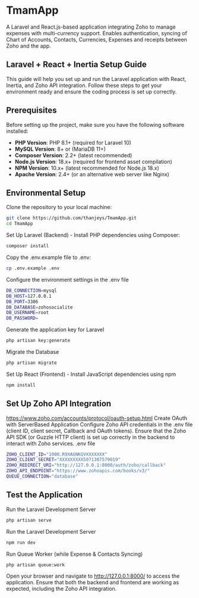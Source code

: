 # TmamApp
 A Laravel and React.js-based application integrating Zoho to manage expenses with multi-currency support. Enables authentication, syncing of Chart of Accounts, Contacts, Currencies, Expenses and receipts between Zoho and the app.

 ## Laravel + React + Inertia Setup Guide
 This guide will help you set up and run the Laravel application with React, Inertia, and Zoho API integration. Follow these steps to get your environment ready and ensure the coding process is set up correctly.

## Prerequisites

Before setting up the project, make sure you have the following software installed:

- **PHP Version**: PHP 8.1+ (required for Laravel 10)
- **MySQL Version**: 8+ or (MariaDB 11+)
- **Composer Version**: 2.2+ (latest recommended)
- **Node.js Version**: 18.x+ (required for frontend asset compilation)
- **NPM Version**: 10.x+ (latest recommended for Node.js 18.x)
- **Apache Version**: 2.4+ (or an alternative web server like Nginx)

## Environmental Setup
Clone the repository to your local machine:
```bash
git clone https://github.com/thanjeys/TmamApp.git
cd TmamApp
```
Set Up Laravel (Backend) - Install PHP dependencies using Composer:
```bash
composer install
```
Copy the .env.example file to .env:
```bash
cp .env.example .env
```
Configure the environment settings in the .env file
```bash
DB_CONNECTION=mysql
DB_HOST=127.0.0.1
DB_PORT=3306
DB_DATABASE=zohosocialite
DB_USERNAME=root
DB_PASSWORD=
```
Generate the application key for Laravel
```bash
php artisan key:generate
```
Migrate the Database
```bash
php artisan migrate
```
Set Up React (Frontend) - Install JavaScript dependencies using npm
```bash
npm install
```
## Set Up Zoho API Integration
https://www.zoho.com/accounts/protocol/oauth-setup.html
Create OAuth with ServerBased Application
Configure Zoho API credentials in the .env file (client ID, client secret, Callback and OAuth tokens).
Ensure that the Zoho API SDK (or Guzzle HTTP client) is set up correctly in the backend to interact with Zoho services.
.env file
```bash
ZOHO_CLIENT_ID="1000.R9XAGNKGVXXXXXXX"
ZOHO_CLIENT_SECRET="XXXXXXXXX5071307579019"
ZOHO_REDIRECT_URI="http://127.0.0.1:8000/auth/zoho/callback"
ZOHO_API_ENDPOINT="https://www.zohoapis.com/books/v3/"
QUEUE_CONNECTION="database"
```
## Test the Application
Run the Laravel Development Server
```bash
php artisan serve
```
Run the Laravel Development Server
```bash
npm run dev
```
Run Queue Worker (while Expense & Contacts Syncing)
```bash
php artisan queue:work
```

Open your browser and navigate to http://127.0.0.1:8000/ to access the application.
Ensure that both the backend and frontend are working as expected, including the Zoho API integration.
 
